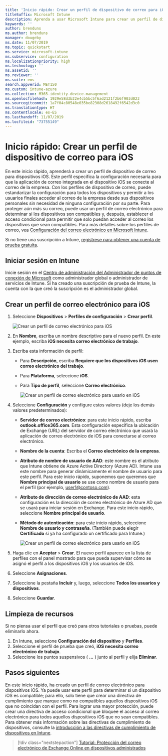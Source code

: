 ```yaml
---
title: 'Inicio rápido: Crear un perfil de dispositivo de correo para iOS'
titleSuffix: Microsoft Intune
description: Aprenda a usar Microsoft Intune para crear un perfil de dispositivo de correo para que los dispositivos iOS puedan conectarse de forma segura al correo de la empresa.
keywords: ''
author: brenduns
ms.author: brenduns
manager: dougeby
ms.date: 11/07/2019
ms.topic: quickstart
ms.service: microsoft-intune
ms.subservice: configuration
ms.localizationpriority: high
ms.technology: ''
ms.assetid: ''
ms.reviewer: ''
ms.suite: ems
search.appverid: MET150
ms.custom: intune-azure
ms.collection: M365-identity-device-management
ms.openlocfilehash: 1929e58d3b22e4cb5bc5f6ad2121f2b6f903d023
ms.sourcegitcommit: 1a7f04c80548e035be82308d2618492f6542d3c0
ms.translationtype: HT
ms.contentlocale: es-ES
ms.lasthandoff: 11/07/2019
ms.locfileid: "73755149"
---
```

# <a name="quickstart-create-an-email-device-profile-for-ios"></a>Inicio rápido: Crear un perfil de dispositivo de correo para iOS

En este inicio rápido, aprenderá a crear un perfil de dispositivo de correo para dispositivos iOS. Este perfil especifica la configuración necesaria para que la aplicación de correo integrada en el dispositivo iOS se conecte al correo de la empresa. Con los perfiles de dispositivo de correo, puede estandarizar la configuración para todos los dispositivos y permitir a los usuarios finales acceder al correo de la empresa desde sus dispositivos personales sin necesidad de ninguna configuración por su parte. Para proteger aún más su correo, puede usar un perfil de correo electrónico para determinar si los dispositivos son compatibles y, después, establecer el acceso condicional para permitir que solo puedan acceder al correo los dispositivos que sean compatibles. Para más detalles sobre los perfiles de correo, vea [Configuración del correo electrónico en Microsoft Intune](email-settings-configure.md).

Si no tiene una suscripción a Intune, [regístrese para obtener una cuenta de prueba gratuita](../fundamentals/free-trial-sign-up.md).

## <a name="sign-in-to-intune"></a>Iniciar sesión en Intune

Inicie sesión en el [Centro de administración del Administrador de puntos de conexión de Microsoft](https://go.microsoft.com/fwlink/?linkid=2109431) como administrador global o administrador de servicios de Intune. Si ha creado una suscripción de prueba de Intune, la cuenta con la que creó la suscripción es el administrador global.

## <a name="create-an-ios-email-profile"></a>Crear un perfil de correo electrónico para iOS

1. Seleccione **Dispositivos** > **Perfiles de configuración** > **Crear perfil**.

   ![Crear un perfil de correo electrónico para iOS](./media/quickstart-email-profile/ios-create-profile.png)

2. En **Nombre**, escriba un nombre descriptivo para el nuevo perfil. En este ejemplo, escriba **iOS necesita correo electrónico de trabajo**.
3. Escriba esta información de perfil:
    - Para **Descripción**, escriba **Requiere que los dispositivos iOS usen correo electrónico del trabajo**.
    - Para **Plataforma**, seleccione **iOS**.
    - Para **Tipo de perfil**, seleccione **Correo electrónico**.

        ![Crear un perfil de correo electrónico para usarlo en iOS](./media/quickstart-email-profile/ios-email-profile-name.png)

4. Seleccione **Configuración** y configure estos valores (deje los demás valores predeterminados):
   - **Servidor de correo electrónico**: para este inicio rápido, escriba **outlook.office365.com**. Esta configuración especifica la ubicación de Exchange (URL) del servidor de correo electrónico que usará la aplicación de correo electrónico de iOS para conectarse al correo electrónico.
   - **Nombre de la cuenta**: Escriba el **Correo electrónico de la empresa**.
   - **Atributo de nombre de usuario de AAD**: este nombre es el atributo que Intune obtiene de Azure Active Directory (Azure AD). Intune usa este nombre para generar dinámicamente el nombre de usuario para este perfil. Para este inicio rápido, suponemos que queremos que **Nombre principal de usuario** se use como nombre de usuario para el perfil (por ejemplo, user1@contoso.com).
   - **Atributo de dirección de correo electrónico de AAD**: esta configuración es la dirección de correo electrónico de Azure AD que se usará para iniciar sesión en Exchange. Para este inicio rápido, seleccione **Nombre principal de usuario**.
   - **Método de autenticación**: para este inicio rápido, seleccione **Nombre de usuario y contraseña**. (También puede elegir **Certificado** si ya ha configurado un certificado para Intune.)

        ![Crear un perfil de correo electrónico para usarlo en iOS](./media/quickstart-email-profile/ios-email-profile.png)

5. Haga clic en **Aceptar** > **Crear**. El nuevo perfil aparece en la lista de perfiles con el panel mostrado para que pueda supervisar cómo se asignó el perfil a los dispositivos iOS y los usuarios de iOS.
6. Seleccione **Asignaciones**.
7. Seleccione la pestaña **Incluir** y, luego, seleccione **Todos los usuarios y dispositivos**. 
8. Seleccione **Guardar**.

## <a name="clean-up-resources"></a>Limpieza de recursos

Si no piensa usar el perfil que creó para otros tutoriales o pruebas, puede eliminarlo ahora.

1. En Intune, seleccione **Configuración del dispositivo** y **Perfiles**.
2. Seleccione el perfil de prueba que creó, **iOS necesita correo electrónico de trabajo**.
3. Seleccione los puntos suspensivos ( **...** ) junto al perfil y elija **Eliminar**.

## <a name="next-steps"></a>Pasos siguientes

En este inicio rápido, ha creado un perfil de correo electrónico para dispositivos iOS. Ya puede usar este perfil para determinar si un dispositivo iOS es compatible; para ello, solo tiene que crear una directiva de cumplimiento que marque como no compatibles aquellos dispositivos iOS que no coincidan con el perfil. Para lograr una mayor protección, puede crear una directiva de acceso condicional que bloquee el acceso al correo electrónico para todos aquellos dispositivos iOS que no sean compatibles. Para obtener más información sobre las directivas de cumplimiento de dispositivos, consulte la [introducción a las directivas de cumplimiento de dispositivos en Intune](../protect/device-compliance-get-started.md).

> [!div class="nextstepaction"]
> [Tutorial: Protección del correo electrónico de Exchange Online en dispositivos administrados](../tutorial-protect-email-on-enrolled-devices.md)
